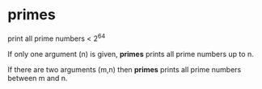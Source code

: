 # primes
print all prime numbers < 2<sup>64</sup>

If only one argument (n) is given, **primes** prints all prime numbers up to n.

If there are two arguments (m,n) then **primes** prints all prime numbers between m and n.
